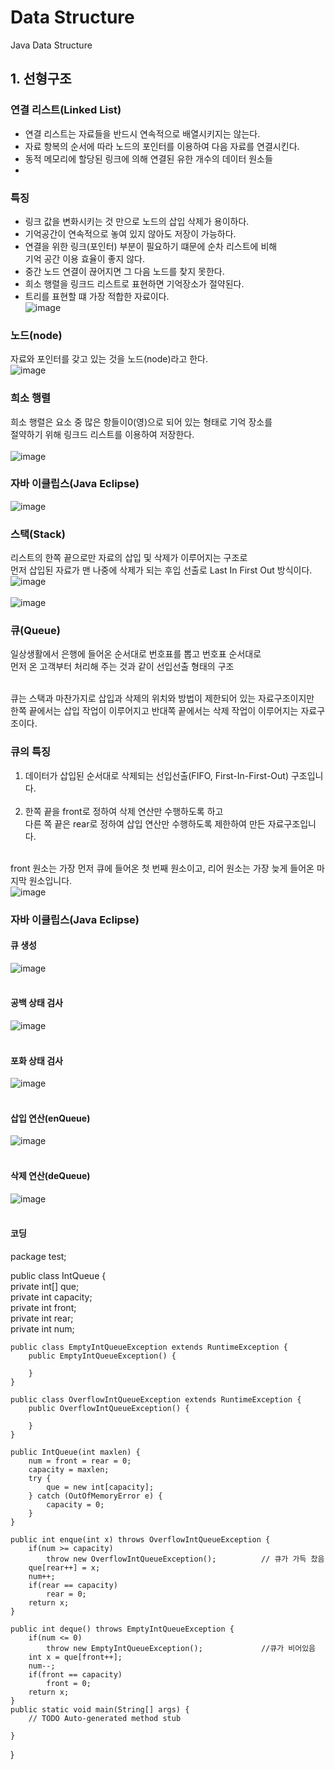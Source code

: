 # Data Structure

Java Data Structure<br>

## 1. 선형구조

### 연결 리스트(Linked List)
- 연결 리스트는 자료들을 반드시 연속적으로 배열시키지는 않는다.<br>
- 자료 항복의 순서에 따라 노드의 포인터를 이용하여 다음 자료를 연결시킨다.<br>
- 동적 메모리에 할당된 링크에 의해 연결된 유한 개수의 데이터 원소들<br>
- 
### 특징
- 링크 값을 변화시키는 것 만으로 노드의 삽입 삭제가 용이하다.<br>
- 기억공간이 연속적으로 놓여 있지 않아도 저장이 가능하다.<br>
- 연결을 위한 링크(포인터) 부분이 필요하기 떄문에 순차 리스트에 비해<br>기억 공간 이용 효율이 좋지 않다.<br>
- 중간 노드 연결이 끊어지면 그 다음 노드를 찾지 못한다.<br>
- 희소 행렬을 링크드 리스트로 표현하면 기억장소가 절약된다.<br>
- 트리를 표현할 떄 가장 적합한 자료이다.<br>
![image](https://user-images.githubusercontent.com/126844692/226499753-167c2edc-ce25-4c0f-b523-c93e2d697ade.png)<br>

### 노드(node)
자료와 포인터를 갖고 있는 것을 노드(node)라고 한다.<br>
![image](https://user-images.githubusercontent.com/126844692/226500264-3a170c34-f24b-4b3b-81d2-6519acaa5256.png)<br>

### 희소 행렬
희소 행렬은 요소 중 많은 항들이0(영)으로 되어 있는 형태로 기억 장소를<br>절약하기 위해 링크드 리스트를 이용하여 저장한다.<br><br>
![image](https://user-images.githubusercontent.com/126844692/226500474-9a221ed7-d2a7-4afb-8c91-3c29ba89ae2a.png)<br>

### 자바 이클립스(Java Eclipse)
![image](https://user-images.githubusercontent.com/126844692/226522766-cade90b1-af43-4d8a-82e4-8ed5b7700de2.png)<br>
### 스택(Stack)
리스트의 한쪽 끝으로만 자료의 삽입 및 삭제가 이루어지는 구조로<br>
먼저 삽입된 자료가 맨 나중에 삭제가 되는 후입 선출로 Last In First Out 방식이다.<br>
![image](https://user-images.githubusercontent.com/126844692/226811115-d870bed8-9add-4d7b-8030-9d44fa34b820.png)<br><br>
![image](https://user-images.githubusercontent.com/126844692/226811741-75f4e60e-77e0-4b82-a5da-0dd241062536.png)<br>

### 큐(Queue)
일상생활에서 은행에 들어온 순서대로 번호표를 뽑고 번호표 순서대로<br>
먼저 온 고객부터 처리해 주는 것과 같이 선입선출 형태의 구조<br><br>

큐는 스택과 마찬가지로 삽입과 삭제의 위치와 방법이 제한되어 있는 자료구조이지만<br>
한쪽 끝에서는 삽입 작업이 이루어지고 반대쪽 끝에서는 삭제 작업이 이루어지는 자료구조이다.<br>

### 큐의 특징
1) 데이터가 삽입된 순서대로 삭제되는 선입선출(FIFO, First-In-First-Out)  구조입니다.<br><br>
2) 한쪽 끝을 front로 정하여 삭제 연산만 수행하도록 하고<br>
다른 쪽 끝은 rear로 정하여 삽입 연산만 수행하도록 제한하여 만든 자료구조입니다.<br><br>

front 원소는 가장 먼저 큐에 들어온 첫 번째 원소이고, 리어 원소는 가장 늦게 들어온 마지막 원소입니다.<br>
![image](https://user-images.githubusercontent.com/126844692/226807680-b56779cd-ff8c-4f1f-af70-00d8c30bc6af.png)<br>

### 자바 이클립스(Java Eclipse)

#### 큐 생성<br>
![image](https://user-images.githubusercontent.com/126844692/226807890-7ec895fa-73eb-45ec-acf5-68a22c8568e7.png)<br><br>

#### 공백 상태 검사
![image](https://user-images.githubusercontent.com/126844692/226808078-ac1e9ea0-116c-4fa0-a03c-7288fff148cc.png)<br><br>

#### 포화 상태 검사
![image](https://user-images.githubusercontent.com/126844692/226808190-836d283a-fe19-414e-9118-917d55cfa715.png)<br><br>

#### 삽입 연산(enQueue)
![image](https://user-images.githubusercontent.com/126844692/226808319-831bfdef-8a16-42a1-982d-7af453520d40.png)<br><br>

#### 삭제 연산(deQueue)
![image](https://user-images.githubusercontent.com/126844692/226808407-7851acab-9fc1-44e5-a992-48d582871b3a.png)<br><br>

#### 코딩

package test;<br>

public class IntQueue {<br>
	private int[] que;<br>
	private int capacity;<br>
	private int front;<br>
	private int rear;<br>
	private int num;<br>
	
	public class EmptyIntQueueException extends RuntimeException {
		public EmptyIntQueueException() {
			
		}
	}
	
	public class OverflowIntQueueException extends RuntimeException {
		public OverflowIntQueueException() {
			
		}
	}
	
	public IntQueue(int maxlen) {
		num = front = rear = 0;
		capacity = maxlen;
		try {
			que = new int[capacity];
		} catch (OutOfMemoryError e) {
			capacity = 0;
		}
	}
	
	public int enque(int x) throws OverflowIntQueueException {
		if(num >= capacity)
			throw new OverflowIntQueueException();			// 큐가 가득 찼음
		que[rear++] = x;
		num++;
		if(rear == capacity)
			rear = 0;
		return x;
	}
	
	public int deque() throws EmptyIntQueueException {
		if(num <= 0)
			throw new EmptyIntQueueException();				//큐가 비어있음
		int x = que[front++];
		num--;
		if(front == capacity)
			front = 0;
		return x;
	}
	public static void main(String[] args) {
		// TODO Auto-generated method stub

	}
}




